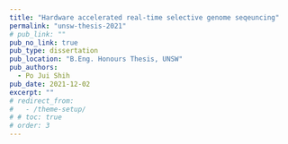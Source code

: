 ```yaml
---
title: "Hardware accelerated real-time selective genome seqeuncing"
permalink: "unsw-thesis-2021"
# pub_link: ""
pub_no_link: true
pub_type: dissertation
pub_location: "B.Eng. Honours Thesis, UNSW"
pub_authors:
  - Po Jui Shih
pub_date: 2021-12-02
excerpt: ""
# redirect_from:
#   - /theme-setup/
# # toc: true
# order: 3
---
```

